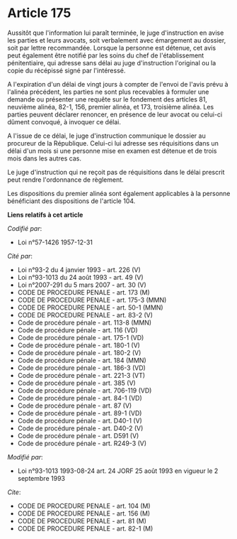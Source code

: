 # Article 175

Aussitôt que l'information lui paraît terminée, le juge d'instruction en avise les parties et leurs avocats, soit verbalement
avec émargement au dossier, soit par lettre recommandée. Lorsque la personne est détenue, cet avis peut également être
notifié par les soins du chef de l'établissement pénitentiaire, qui adresse sans délai au juge d'instruction l'original ou la
copie du récépissé signé par l'intéressé.

A l'expiration d'un délai de vingt jours à compter de l'envoi de l'avis prévu à l'alinéa précédent, les parties ne sont plus
recevables à formuler une demande ou présenter une requête sur le fondement des articles 81, neuvième alinéa, 82-1, 156,
premier alinéa, et 173, troisième alinéa. Les parties peuvent déclarer renoncer, en présence de leur avocat ou celui-ci
dûment convoqué, à invoquer ce délai.

A l'issue de ce délai, le juge d'instruction communique le dossier au procureur de la République. Celui-ci lui adresse ses
réquisitions dans un délai d'un mois si une personne mise en examen est détenue et de trois mois dans les autres cas.

Le juge d'instruction qui ne reçoit pas de réquisitions dans le délai prescrit peut rendre l'ordonnance de règlement.

Les dispositions du premier alinéa sont également applicables à la personne bénéficiant des dispositions de l'article 104.

**Liens relatifs à cet article**

_Codifié par_:

  - Loi n°57-1426 1957-12-31

_Cité par_:

  - Loi n°93-2 du 4 janvier 1993 - art. 226 (V)
  - Loi n°93-1013 du 24 août 1993 - art. 49 (V)
  - Loi n°2007-291 du 5 mars 2007 - art. 30 (V)
  - CODE DE PROCEDURE PENALE - art. 173 (M)
  - CODE DE PROCEDURE PENALE - art. 175-3 (MMN)
  - CODE DE PROCEDURE PENALE - art. 50-1 (MMN)
  - CODE DE PROCEDURE PENALE - art. 83-2 (V)
  - Code de procédure pénale - art. 113-8 (MMN)
  - Code de procédure pénale - art. 116 (VD)
  - Code de procédure pénale - art. 175-1 (VD)
  - Code de procédure pénale - art. 180-1 (V)
  - Code de procédure pénale - art. 180-2 (V)
  - Code de procédure pénale - art. 184 (MMN)
  - Code de procédure pénale - art. 186-3 (VD)
  - Code de procédure pénale - art. 221-3 (VT)
  - Code de procédure pénale - art. 385 (V)
  - Code de procédure pénale - art. 706-119 (VD)
  - Code de procédure pénale - art. 84-1 (VD)
  - Code de procédure pénale - art. 87 (V)
  - Code de procédure pénale - art. 89-1 (VD)
  - Code de procédure pénale - art. D40-1 (V)
  - Code de procédure pénale - art. D40-2 (V)
  - Code de procédure pénale - art. D591 (V)
  - Code de procédure pénale - art. R249-3 (V)

_Modifié par_:

  - Loi n°93-1013 1993-08-24 art. 24 JORF 25 août 1993 en vigueur le 2 septembre 1993

_Cite_:

  - CODE DE PROCEDURE PENALE - art. 104 (M)
  - CODE DE PROCEDURE PENALE - art. 156 (M)
  - CODE DE PROCEDURE PENALE - art. 81 (M)
  - CODE DE PROCEDURE PENALE - art. 82-1 (M)
